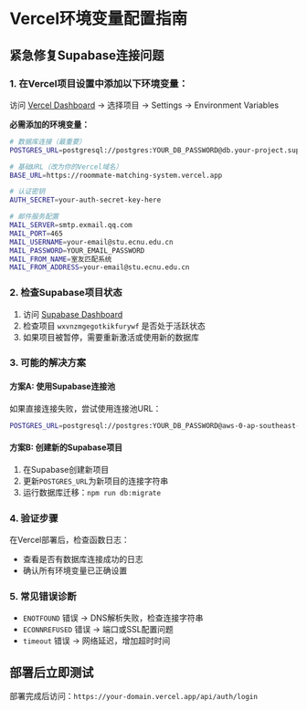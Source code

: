 # Vercel环境变量配置指南

## 紧急修复Supabase连接问题

### 1. 在Vercel项目设置中添加以下环境变量：

访问 [Vercel Dashboard](https://vercel.com/dashboard) → 选择项目 → Settings → Environment Variables

**必需添加的环境变量：**

```bash
# 数据库连接（最重要）
POSTGRES_URL=postgresql://postgres:YOUR_DB_PASSWORD@db.your-project.supabase.co:5432/postgres

# 基础URL（改为你的Vercel域名）
BASE_URL=https://roommate-matching-system.vercel.app

# 认证密钥
AUTH_SECRET=your-auth-secret-key-here

# 邮件服务配置
MAIL_SERVER=smtp.exmail.qq.com
MAIL_PORT=465
MAIL_USERNAME=your-email@stu.ecnu.edu.cn
MAIL_PASSWORD=YOUR_EMAIL_PASSWORD
MAIL_FROM_NAME=室友匹配系统
MAIL_FROM_ADDRESS=your-email@stu.ecnu.edu.cn
```

### 2. 检查Supabase项目状态

1. 访问 [Supabase Dashboard](https://supabase.com/dashboard)
2. 检查项目 `wxvnzmgegotkikfurywf` 是否处于活跃状态
3. 如果项目被暂停，需要重新激活或使用新的数据库

### 3. 可能的解决方案

#### 方案A: 使用Supabase连接池
如果直接连接失败，尝试使用连接池URL：
```bash
POSTGRES_URL=postgresql://postgres:YOUR_DB_PASSWORD@aws-0-ap-southeast-1.pooler.supabase.com:6543/postgres
```

#### 方案B: 创建新的Supabase项目
1. 在Supabase创建新项目
2. 更新`POSTGRES_URL`为新项目的连接字符串
3. 运行数据库迁移：`npm run db:migrate`

### 4. 验证步骤

在Vercel部署后，检查函数日志：
- 查看是否有数据库连接成功的日志
- 确认所有环境变量已正确设置

### 5. 常见错误诊断

- `ENOTFOUND` 错误 → DNS解析失败，检查连接字符串
- `ECONNREFUSED` 错误 → 端口或SSL配置问题
- `timeout` 错误 → 网络延迟，增加超时时间

## 部署后立即测试

部署完成后访问：`https://your-domain.vercel.app/api/auth/login`